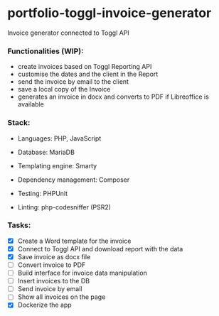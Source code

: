 # portfolio-toggl-invoice-generator
Invoice generator connected to Toggl API

### Functionalities (WIP):
 - create invoices based on Toggl Reporting API
 - customise the dates and the client in the Report
 - send the invoice by email to the client
 - save a local copy of the Invoice
 - generates an invoice in docx and converts to PDF if Libreoffice is available

### Stack:
- Languages:
PHP, JavaScript

- Database:
MariaDB

- Templating engine:
Smarty

- Dependency management:
Composer

- Testing:
PHPUnit

- Linting:
php-codesniffer (PSR2)


### Tasks:
  - [x] Create a Word template for the invoice
  - [x] Connect to Toggl API and download report with the data
  - [x] Save invoice as docx file
  - [ ] Convert invoice to PDF
  - [ ] Build interface for invoice data manipulation
  - [ ] Insert invoices to the DB
  - [ ] Send invoice by email
  - [ ] Show all invoices on the page
  - [x] Dockerize the app
